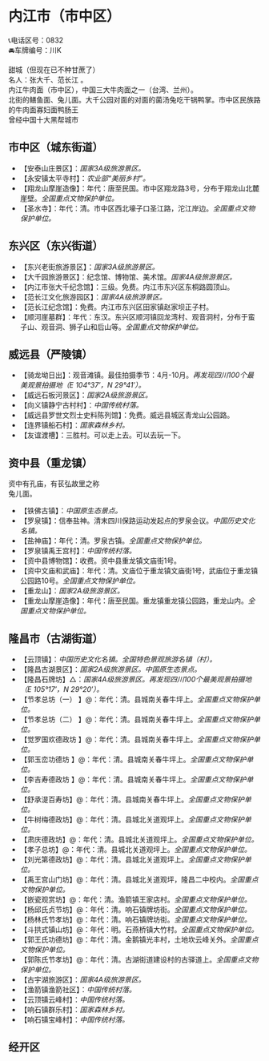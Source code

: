 # 内江市（市中区）  
📞电话区号：0832  
🚘车牌编号：川K  

甜城（但现在已不种甘蔗了）  
名人：张大千、范长江 。   
内江牛肉面（市中区），中国三大牛肉面之一（台湾、兰州）。   
北街的鳝鱼面、兔儿面。大千公园对面的对面的菌汤兔吃干锅鸭掌。市中区民族路的牛肉面寡妇面鸭肠王  
曾经中国十大黑帮城市  

## 市中区（城东街道）  
* 【安泰山庄景区】：*国家3A级旅游景区。*  
* 【永安镇太平寺村】：*农业部“美丽乡村”。*  
* 【翔龙山摩崖造像】：年代：唐至民国。市中区翔龙路3号，分布于翔龙山北麓崖壁。*全国重点文物保护单位。*    
* 【圣水寺】：年代：清。市中区西北壕子口圣江路，沱江岸边。*全国重点文物保护单位。*    

## 东兴区（东兴街道）  
* 【东兴老街旅游景区】：*国家3A级旅游景区。*  
* 【大千园旅游景区】：纪念馆、博物馆、美术馆。*国家4A级旅游景区。*  
* 【内江市张大千纪念馆】：三级。免费。内江市东兴区东桐路圆顶山。   
* 【范长江文化旅游园区】：*国家4A级旅游景区。*  
* 【范长江纪念馆】：免费。内江市东兴区田家镇赵家坝正子村。   
* 【顺河崖墓群】：年代：东汉。东兴区顺河镇回龙湾村、观音洞村，分布于蛮子山、观音洞、狮子山和后山等。*全国重点文物保护单位。*    

## 威远县（严陵镇）  
* 【骑龙坳日出】：观音滩镇。最佳拍摄季节：4月-10月。*再发现四川100个最美观景拍摄地（E 104°37′，N 29°41′）。*  
* 【威远石板河景区】：*国家2A级旅游景区。*  
* 【向义镇静宁古村村】：*中国传统村落。*  
* 【威远县罗世文烈士史料陈列馆】：免费。威远县城区青龙山公园路。   
* 【连界镇船石村】：*国家森林乡村。*  
* 【友谊渡槽】：三胜村。可以走上去。可以去玩一下。

## 资中县（重龙镇）  
资中有孔庙，有苌弘故里之称  
兔儿面。   
* 【铁佛古镇】：*中国原生态景点。*  
* 【罗泉镇】：信奉盐神。清末四川保路运动发起点的罗泉会议。*中国历史文化名镇。*    
* 【盐神庙】：年代：清。罗泉古镇。*全国重点文物保护单位。*    
* 【罗泉镇禹王宫村】：*中国传统村落。*  
* 【资中县博物馆】：收费。资中县重龙镇文庙街1号。   
* 【资中文庙和武庙】：年代：清。文庙位于重龙镇文庙街1号，武庙位于重龙镇公园路10号。*全国重点文物保护单位。*    
* 【重龙山】：*国家2A级旅游景区。*  
* 【重龙山摩崖造像】：年代：唐至民国。重龙镇重龙镇公园路，重龙山内。*全国重点文物保护单位。*    

## 隆昌市（古湖街道）  
* 【云顶镇】：*中国历史文化名镇。全国特色景观旅游名镇（村）。*  
* 【隆昌古湖景区】：*国家2A级旅游景区。中国原生态景点。*  
* 【隆昌石牌坊】△：*国家4A级旅游景区。再发现四川100个最美观景拍摄地（E 105°17′，N 29°20′）。*  
* 【节孝总坊（一） 】@：年代：清。县城南关春牛坪上。*全国重点文物保护单位。*   
* 【节孝总坊（二） 】@：年代：清。县城南关春牛坪上。*全国重点文物保护单位。*   
* 【觉罗国欢德政坊 】@：年代：清。县城南关春牛坪上。*全国重点文物保护单位。*   
* 【郭玉峦功德坊 】@：年代：清。县城南关春牛坪上。*全国重点文物保护单位。*   
* 【李吉寿德政坊 】@：年代：清。县城南关春牛坪上。*全国重点文物保护单位。*   
* 【舒承湜百寿坊】@：年代：清。县城南关春牛坪上。*全国重点文物保护单位。*   
* 【牛树梅德政坊】@：年代：清。县城北关道观坪上。*全国重点文物保护单位。*   
* 【肃庆德政坊】@：年代：清。县城北关道观坪上。*全国重点文物保护单位。*   
* 【孝子总坊】@：年代：清。县城北关道观坪上。*全国重点文物保护单位。*   
* 【刘光第德政坊】@：年代：清。县城北关道观坪上。*全国重点文物保护单位。*   
* 【禹王宫山门坊】@：年代：清。县城北关道观坪，隆昌二中校内。*全国重点文物保护单位。*   
* 【嵌瓷观赏坊】@：年代：清。渔箭镇王家店村。*全国重点文物保护单位。*   
* 【杨邱氏贞节坊】@：年代：清。响石镇牌坊街。*全国重点文物保护单位。*   
* 【杨林氏节孝坊】@：年代：清。响石镇牌坊街。*全国重点文物保护单位。*   
* 【斗拱式镇山坊】@：年代：明。石燕桥镇大竹村。*全国重点文物保护单位。*   
* 【郭王氏功德坊】@：年代：清。金鹅镇光丰村，土地坎云峰关外。*全国重点文物保护单位。*   
* 【郭陈氏节孝坊】@：年代：清。古湖街道建设村的古驿道上。*全国重点文物保护单位。*   
* 【古宇湖旅游区】：*国家4A级旅游景区。*  
* 【渔箭镇渔箭社区】：*中国传统村落。*  
* 【云顶镇云峰村】：*中国传统村落。*  
* 【响石镇群乐村】：*国家森林乡村。*  
* 【响石镇宝峰村】：*中国传统村落。*    

## 经开区  
